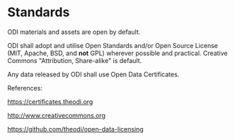 # Standards

ODI materials and assets are open by default.

ODI shall adopt and utilise Open Standards and/or Open Source License (MIT, Apache, BSD, and **not** GPL) wherever possible and practical. Creative Commons "Attribution, Share-alike" is  default.

Any data released by ODI shall use Open Data Certificates.

References:

https://certificates.theodi.org

http://www.creativecommons.org

https://github.com/theodi/open-data-licensing
